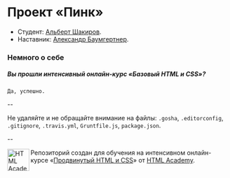 # Проект «Пинк»

* Студент: [Альберт Шакиров](https://htmlacademy.ru/profile/id61579).
* Наставник: [Александр Баумгертнер](https://htmlacademy.ru/profile/id10906).

### Немного о себе

##### Вы прошли интенсивный онлайн-курс «Базовый HTML и CSS»?
`Да, успешно.`

--

Не удаляйте и не обращайте внимание на файлы: `.gosha`, `.editorconfig`, `.gitignore`, `.travis.yml`, `Gruntfile.js`, `package.json`.

--

<a href="https://htmlacademy.ru/advanced_intensive"><img align="left" width="50" height="50" title="HTML Academy" src="https://htmlacademy.ru/static/img/logo-github.svg"></a>

Репозиторий создан для обучения на интенсивном онлайн-курсе «[Продвинутый HTML и CSS](https://htmlacademy.ru/advanced_intensive)» от [HTML Academy](https://htmlacademy.ru).
